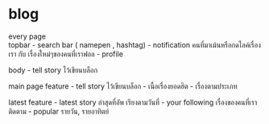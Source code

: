 # blog

every page  
topbar
    - search bar ( namepen , hashtag) 
    - notification คนที่มาเม้นหรือกดไลค์เรื่องเรา กับ เรื่องใหม่ๆของคนที่เราฟอล
    - profile 

body
    - tell story ไว้เขียนบล็อก

main page
    feature
    - tell story ไว้เขียนบล็อก
    - เนื้อเรื่องยอดฮิต
    - เรื่องตามประเภท

latest
    feature
    - latest story ล่าสุดที่อัพ เรียงตามวันที่
    - your following เรื่องของคนที่เราติดตาม
    - popular รายวัน, รายอาทิตย์


